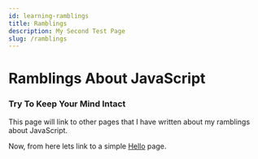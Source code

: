 ```yaml
---
id: learning-ramblings
title: Ramblings 
description: My Second Test Page
slug: /ramblings
---
```

# Ramblings About JavaScript

### Try To Keep Your Mind Intact

This page will link to other pages that I have written about my ramblings about JavaScript.

Now, from here lets link to a simple [Hello](hello.md) page.